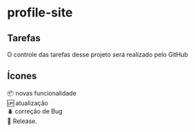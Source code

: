 # profile-site


## Tarefas
O controle das tarefas desse projeto será realizado pelo GitHub

## Ícones
:package: novas funcionalidade<br>
:up: atualização <br>
:beetle: correção de Bug <br>
:checkered_flag: Release.